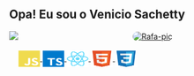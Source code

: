## Opa! Eu sou o Venicio Sachetty

<div align="center">
  <a href="https://github.com/Sachetty">
    <img  align="left" height="180em"src="https://github-readme-stats.vercel.app/api?username=Sachetty&show_icons=true&theme=dark&include_all_commits=true&count_private=true"/>
     <img align="center" alt="Rafa-pic" height="180" style="border-radius:50px;" src="https://media.discordapp.net/attachments/685272117750530170/892540479386824725/6874741.GIF?width=676&height=676">
</div>
  
<div style="display: inline_block"><br>
  <img align="center" alt="Rafa-Js" height="30" width="40" src="https://raw.githubusercontent.com/devicons/devicon/master/icons/javascript/javascript-plain.svg">
  <img align="center" alt="Rafa-Ts" height="30" width="40" src="https://raw.githubusercontent.com/devicons/devicon/master/icons/typescript/typescript-plain.svg">
  <img align="center" alt="Rafa-React" height="30" width="40" src="https://raw.githubusercontent.com/devicons/devicon/master/icons/react/react-original.svg">
  <img align="center" alt="Rafa-HTML" height="30" width="40" src="https://raw.githubusercontent.com/devicons/devicon/master/icons/html5/html5-original.svg">
  <img align="center" alt="Rafa-CSS" height="30" width="40" src="https://raw.githubusercontent.com/devicons/devicon/master/icons/css3/css3-original.svg">
</div>
  
